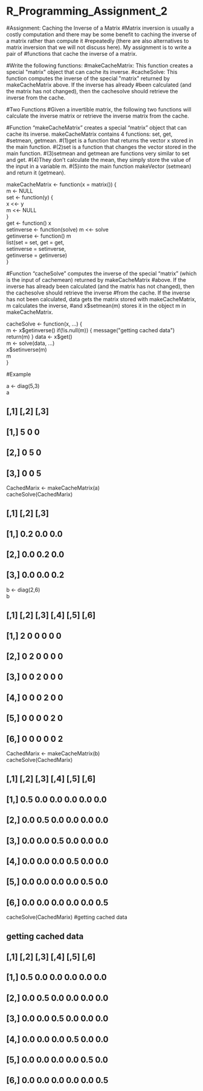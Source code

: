 # R_Programming_Assignment_2
#Assignment: Caching the Inverse of a Matrix
#Matrix inversion is usually a costly computation and there may be some benefit to caching the inverse of a matrix rather than compute it #repeatedly (there are also alternatives to matrix inversion that we will not discuss here). My assignment is to write a pair of #functions that cache the inverse of a matrix.

#Write the following functions:
#makeCacheMatrix: This function creates a special "matrix" object that can cache its inverse.
#cacheSolve: This function computes the inverse of the special "matrix" returned by makeCacheMatrix above. If the inverse has already #been calculated (and the matrix has not changed), then the cachesolve should retrieve the inverse from the cache.

#Two Functions
#Given a invertible matrix, the following two functions will calculate the inverse matrix or retrieve the inverse matrix from the cache.

#Function “makeCacheMatrix” creates a special “matrix” object that can cache its inverse. makeCacheMatrix contains 4 functions: set, get, #setmean, getmean.
#(1)get is a function that returns the vector x stored in the main function.
#(2)set is a function that changes the vector stored in the main function.
#(3)setmean and getmean are functions very similar to set and get.
#(4)They don’t calculate the mean, they simply store the value of the input in a variable m.
#(5)into the main function makeVector (setmean) and return it (getmean).

makeCacheMatrix <- function(x = matrix()) {  
      m <- NULL  
      set <- function(y) {  
            x <<- y  
            m <<- NULL  
      }  
      get <- function() x  
      setinverse <- function(solve) m <<- solve  
      getinverse <- function() m  
      list(set = set, get = get,  
           setinverse = setinverse,  
           getinverse = getinverse)  
}  

#Function “cacheSolve” computes the inverse of the special “matrix” (which is the input of cachemean) returned by makeCacheMatrix #above. If the inverse has already been calculated (and the matrix has not changed), then the cachesolve should retrieve the inverse #from the cache. If the inverse has not been calculated, data gets the matrix stored with makeCacheMatrix, m calculates the inverse, #and x$setmean(m) stores it in the object m in makeCacheMatrix.

cacheSolve <- function(x, ...) {  
      m <- x$getinverse()  
      if(!is.null(m)) {  
            message("getting cached data")  
            return(m)  
      }  
      data <- x$get()  
      m <- solve(data, ...)  
      x$setinverse(m)  
      m  
}  

#Example

a <- diag(5,3)  
a  

##      [,1] [,2] [,3]
## [1,]    5    0    0
## [2,]    0    5    0
## [3,]    0    0    5

CachedMarix <- makeCacheMatrix(a)  
cacheSolve(CachedMarix)  

##      [,1] [,2] [,3]
## [1,]  0.2  0.0  0.0
## [2,]  0.0  0.2  0.0
## [3,]  0.0  0.0  0.2

b <- diag(2,6)  
b  

##      [,1] [,2] [,3] [,4] [,5] [,6]
## [1,]    2    0    0    0    0    0
## [2,]    0    2    0    0    0    0
## [3,]    0    0    2    0    0    0
## [4,]    0    0    0    2    0    0
## [5,]    0    0    0    0    2    0
## [6,]    0    0    0    0    0    2

CachedMarix <- makeCacheMatrix(b)  
cacheSolve(CachedMarix)        

##      [,1] [,2] [,3] [,4] [,5] [,6]
## [1,]  0.5  0.0  0.0  0.0  0.0  0.0
## [2,]  0.0  0.5  0.0  0.0  0.0  0.0
## [3,]  0.0  0.0  0.5  0.0  0.0  0.0
## [4,]  0.0  0.0  0.0  0.5  0.0  0.0
## [5,]  0.0  0.0  0.0  0.0  0.5  0.0
## [6,]  0.0  0.0  0.0  0.0  0.0  0.5

cacheSolve(CachedMarix)   #getting cached data  
## getting cached data  
##      [,1] [,2] [,3] [,4] [,5] [,6]
## [1,]  0.5  0.0  0.0  0.0  0.0  0.0
## [2,]  0.0  0.5  0.0  0.0  0.0  0.0
## [3,]  0.0  0.0  0.5  0.0  0.0  0.0
## [4,]  0.0  0.0  0.0  0.5  0.0  0.0
## [5,]  0.0  0.0  0.0  0.0  0.5  0.0
## [6,]  0.0  0.0  0.0  0.0  0.0  0.5
